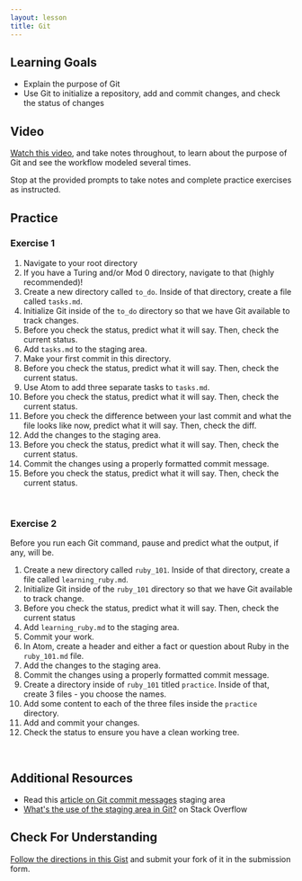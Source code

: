 ```yaml
---
layout: lesson
title: Git
---
```


## Learning Goals

- Explain the purpose of Git
- Use Git to initialize a repository, add and commit changes, and check the status of changes

## Video

<a href="https://www.loom.com/share/bb896ed8eb5a44998331c581c250a12b" target="_blank">Watch this video</a>, and take notes throughout, to learn about the purpose of Git and see the workflow modeled several times. 

Stop at the provided prompts to take notes and complete practice exercises as instructed.

## Practice

<div class="s-card">
  <h3>Exercise 1</h3>
  <ol>
    <li>Navigate to your root directory</li>
    <li>If you have a Turing and/or Mod 0 directory, navigate to that (highly recommended)!</li>
    <li>Create a new directory called <code>to_do</code>. Inside of that directory, create a file called <code>tasks.md</code>.</li>
    <li>Initialize Git inside of the <code>to_do</code> directory so that we have Git available to track changes.</li>
    <li>Before you check the status, predict what it will say. Then, check the current status.</li>
    <li>Add <code>tasks.md</code> to the staging area.</li>
    <li>Make your first commit in this directory.</li>
    <li>Before you check the status, predict what it will say. Then, check the current status.</li>
    <li>Use Atom to add three separate tasks to <code>tasks.md</code>.</li>
    <li>Before you check the status, predict what it will say. Then, check the current status.</li>
    <li>Before you check the difference between your last commit and what the file looks like now, predict what it will say. Then, check the diff.</li>
    <li>Add the changes to the staging area.</li>
    <li>Before you check the status, predict what it will say. Then, check the current status.</li>
    <li>Commit the changes using a properly formatted commit message.</li>
    <li>Before you check the status, predict what it will say. Then, check the current status.</li>
  </ol>
</div>
<br>

<div class="s-card">
  <h3>Exercise 2</h3>
  <p>Before you run each Git command, pause and predict what the output, if any, will be.</p>
  <ol>
    <li>Create a new directory called <code>ruby_101</code>. Inside of that directory, create a file called <code>learning_ruby.md</code>.</li>
    <li>Initialize Git inside of the <code>ruby_101</code> directory so that we have Git available to track change.</li>
    <li>Before you check the status, predict what it will say. Then, check the current status</li>
    <li>Add <code>learning_ruby.md</code> to the staging area.</li>
    <li>Commit your work.</li>
    <li>In Atom, create a header and either a fact or question about Ruby in the  <code>ruby_101.md</code> file.</li>
    <li>Add the changes to the staging area.</li>
    <li>Commit the changes using a properly formatted commit message.</li>
    <li>Create a directory inside of <code>ruby_101</code> titled <code>practice</code>. Inside of that, create 3 files - you choose the names.</li>
    <li>Add some content to each of the three files inside the <code>practice</code> directory.</li>
    <li>Add and commit your changes.</li>
    <li>Check the status to ensure you have a clean working tree.</li>
  </ol>
</div>

<br>

## Additional Resources

- Read this <a href="https://chris.beams.io/posts/git-commit/" target="_blank">article on Git commit messages</a> staging area
- <a href="https://stackoverflow.com/questions/49228209/whats-the-use-of-the-staging-area-in-git" target="_blank">What's the use of the staging area in Git?</a> on Stack Overflow

## Check For Understanding

<a href="https://gist.github.com/ameseee/e9ccdf8fae906a3bd1a3d5e81731413b" target="_blank">Follow the directions in this Gist</a> and submit your fork of it in the submission form.

<br><br>
